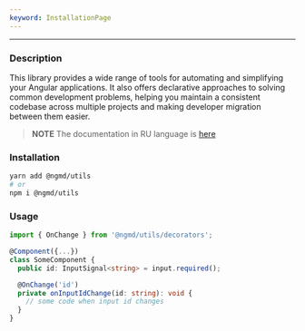 ```yaml
---
keyword: InstallationPage
---
```


---

### Description

This library provides a wide range of tools for automating and simplifying your Angular applications. It also offers declarative approaches to solving common development problems, helping you maintain a consistent codebase across multiple projects and making developer migration between them easier.

>**NOTE**
> The documentation in RU language is [here](https://md-utils.web.app)


### Installation

```sh
yarn add @ngmd/utils
# or
npm i @ngmd/utils
```

### Usage

```typescript {1, 7}
import { OnChange } from '@ngmd/utils/decorators';

@Component({...})
class SomeComponent {
  public id: InputSignal<string> = input.required();

  @OnChange('id') 
  private onInputIdChange(id: string): void {
    // some code when input id changes
  }
}
```
